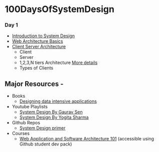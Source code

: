 # 100DaysOfSystemDesign

### Day 1
- [Introduction to System Design](https://youtu.be/FSR1s2b-l_I)
- [Web Architecture Basics](https://www.youtube.com/watch?v=AYHE2m651dY) 
- [Client Server Architecture](https://youtu.be/Dg1U-jwVUrg)
    - Client
    - Server
    - 1,2,3,N tiers Architecture [More details](https://www.guru99.com/n-tier-architecture-system-concepts-tips.html)
    - Types of Clients
    

## Major Resources -

- Books
    - [ Designing data intensive applications](https://learning.oreilly.com/library/view/designing-data-intensive-applications/9781491903063/)
- Youtube Playlists
    - [System Design By Gaurav Sen](https://www.youtube.com/playlist?list=PLMCXHnjXnTnvo6alSjVkgxV-VH6EPyvoX)
    - [System Design By Yogita Sharma](https://www.youtube.com/watch?v=FSR1s2b-l_I&list=PLTCrU9sGyburBw9wNOHebv9SjlE4Elv5a)
- Github Repos
    - [System Design primer](https://github.com/donnemartin/system-design-primer)
- Courses
    - [Web Application and Software Architecture 101](https://www.educative.io/courses/web-application-software-architecture-101) (accessible using Github student dev pack)
    
